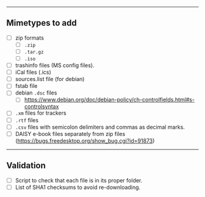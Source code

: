 ----------------
Mimetypes to add
----------------

- [ ] zip formats
  - [ ] `.zip`
  - [ ] `.tar.gz`
  - [ ] `.iso`
- [ ] trashinfo files (MS config files).
- [ ] iCal files (.ics)
- [ ] sources.list file (for debian)
- [ ] fstab file
- [ ] debian `.dsc` files
  - [ ] https://www.debian.org/doc/debian-policy/ch-controlfields.html#s-controlsyntax
- [ ] `.xm` files for trackers
- [ ] `.rtf` files
- [ ] `.csv` files with semicolon delimiters and commas as decimal marks.
- [ ] DAISY e-book files separately from zip files (https://bugs.freedesktop.org/show_bug.cgi?id=91873)

----------
Validation
----------

- [ ] Script to check that each file is in its proper folder.
- [ ] List of SHA1 checksums to avoid re-downloading.
